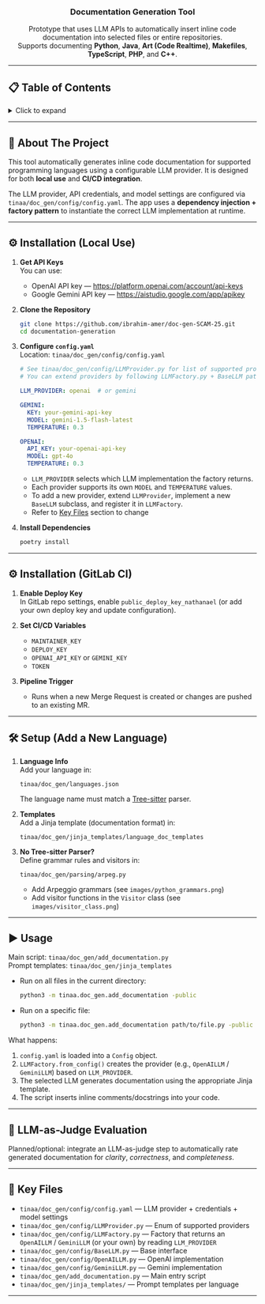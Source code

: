 <h3 align="center">Documentation Generation Tool</h3>

<p align="center">
  Prototype that uses LLM APIs to automatically insert inline code documentation into selected files or entire repositories.<br/>
  Supports documenting <strong>Python</strong>, <strong>Java</strong>, <strong>Art (Code Realtime)</strong>, <strong>Makefiles</strong>, <strong>TypeScript</strong>, <strong>PHP</strong>, and <strong>C++</strong>.
</p>

---

## 📋 Table of Contents
<details>
  <summary>Click to expand</summary>
  <ol>
    <li><a href="#about-the-project">About The Project</a></li>
    <li><a href="#installation-local-use">Installation (Local Use)</a></li>
    <li><a href="#installation-gitlab-ci">Installation (GitLab CI)</a></li>
    <li><a href="#setup">Setup</a></li>
    <li><a href="#usage">Usage</a></li>
    <li><a href="#llm-as-judge-evaluation">LLM-as-Judge Evaluation</a></li>
    <li><a href="#key-files">Key Files</a></li>

  </ol>
</details>

---

<a id="about-the-project"></a>
## 📖 About The Project

This tool automatically generates inline code documentation for supported programming languages using a configurable LLM provider. It is designed for both <strong>local use</strong> and <strong>CI/CD integration</strong>.

The LLM provider, API credentials, and model settings are configured via <code>tinaa/doc_gen/config/config.yaml</code>. The app uses a <strong>dependency injection + factory pattern</strong> to instantiate the correct LLM implementation at runtime.

---

<a id="installation-local-use"></a>
## ⚙️ Installation (Local Use)

1. <strong>Get API Keys</strong><br/>
   You can use:
   - OpenAI API key — https://platform.openai.com/account/api-keys
   - Google Gemini API key — https://aistudio.google.com/app/apikey

2. <strong>Clone the Repository</strong>
   ```bash
   git clone https://github.com/ibrahim-amer/doc-gen-SCAM-25.git 
   cd documentation-generation
   ```

3. <strong>Configure <code>config.yaml</code></strong><br/>
   Location: <code>tinaa/doc_gen/config/config.yaml</code>

   ```yaml
   # See tinaa/doc_gen/config/LLMProvider.py for list of supported providers
   # You can extend providers by following LLMFactory.py + BaseLLM pattern

   LLM_PROVIDER: openai  # or gemini

   GEMINI:
     KEY: your-gemini-api-key
     MODEL: gemini-1.5-flash-latest
     TEMPERATURE: 0.3

   OPENAI:
     API_KEY: your-openai-api-key
     MODEL: gpt-4o
     TEMPERATURE: 0.3
   ```

   - <code>LLM_PROVIDER</code> selects which LLM implementation the factory returns.
   - Each provider supports its own <code>MODEL</code> and <code>TEMPERATURE</code> values.
   - To add a new provider, extend <code>LLMProvider</code>, implement a new <code>BaseLLM</code> subclass, and register it in <code>LLMFactory</code>.
   - Refer to <a href="#key-files">Key Files</a> section to change 

4. <strong>Install Dependencies</strong>
   ```bash
   poetry install
   ```

---

<a id="installation-gitlab-ci"></a>
## ⚙️ Installation (GitLab CI)

1. <strong>Enable Deploy Key</strong><br/>
   In GitLab repo settings, enable <code>public_deploy_key_nathanael</code> (or add your own deploy key and update configuration).

2. <strong>Set CI/CD Variables</strong><br/>
   - <code>MAINTAINER_KEY</code>
   - <code>DEPLOY_KEY</code>
   - <code>OPENAI_API_KEY</code> or <code>GEMINI_KEY</code>
   - <code>TOKEN</code>

3. <strong>Pipeline Trigger</strong><br/>
   - Runs when a new Merge Request is created or changes are pushed to an existing MR.

---

<a id="setup"></a>
## 🛠️ Setup (Add a New Language)

1. <strong>Language Info</strong><br/>
   Add your language in:
   ```
   tinaa/doc_gen/languages.json
   ```
   The language name must match a <a href="https://tree-sitter.github.io/tree-sitter/">Tree-sitter</a> parser.

2. <strong>Templates</strong><br/>
   Add a Jinja template (documentation format) in:
   ```
   tinaa/doc_gen/jinja_templates/language_doc_templates
   ```

3. <strong>No Tree-sitter Parser?</strong><br/>
   Define grammar rules and visitors in:
   ```
   tinaa/doc_gen/parsing/arpeg.py
   ```
   - Add Arpeggio grammars (see <code>images/python_grammars.png</code>)
   - Add visitor functions in the <code>Visitor</code> class (see <code>images/visitor_class.png</code>)

---

<a id="usage"></a>
## ▶️ Usage

Main script: <code>tinaa/doc_gen/add_documentation.py</code><br/>
Prompt templates: <code>tinaa/doc_gen/jinja_templates</code>

- Run on all files in the current directory:
  ```bash
  python3 -m tinaa.doc_gen.add_documentation -public
  ```

- Run on a specific file:
  ```bash
  python3 -m tinaa.doc_gen.add_documentation path/to/file.py -public
  ```

What happens:
1. <code>config.yaml</code> is loaded into a <code>Config</code> object.
2. <code>LLMFactory.from_config()</code> creates the provider (e.g., <code>OpenAILLM</code> / <code>GeminiLLM</code>) based on <code>LLM_PROVIDER</code>.
3. The selected LLM generates documentation using the appropriate Jinja template.
4. The script inserts inline comments/docstrings into your code.

---

<a id="llm-as-judge-evaluation"></a>
## 🧠 LLM-as-Judge Evaluation

Planned/optional: integrate an LLM-as-judge step to automatically rate generated documentation for <em>clarity</em>, <em>correctness</em>, and <em>completeness</em>.

---

<a id="key-files"></a>
## 📂 Key Files

- <code>tinaa/doc_gen/config/config.yaml</code> — LLM provider + credentials + model settings
- <code>tinaa/doc_gen/config/LLMProvider.py</code> — Enum of supported providers
- <code>tinaa/doc_gen/config/LLMFactory.py</code> — Factory that returns an <code>OpenAILLM</code> / <code>GeminiLLM</code> (or your own) by reading <code>LLM_PROVIDER</code>
- <code>tinaa/doc_gen/config/BaseLLM.py</code> — Base interface
- <code>tinaa/doc_gen/config/OpenAILLM.py</code> — OpenAI implementation
- <code>tinaa/doc_gen/config/GeminiLLM.py</code> — Gemini implementation
- <code>tinaa/doc_gen/add_documentation.py</code> — Main entry script
- <code>tinaa/doc_gen/jinja_templates/</code> — Prompt templates per language

---

